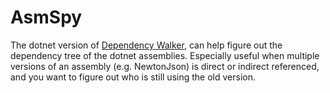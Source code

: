 # AsmSpy

The dotnet version of [Dependency Walker](http://www.dependencywalker.com), can help figure out the dependency tree of the dotnet assemblies. Especially useful when multiple versions of an assembly (e.g. NewtonJson) is direct or indirect referenced, and you want to figure out who is still using the old version.